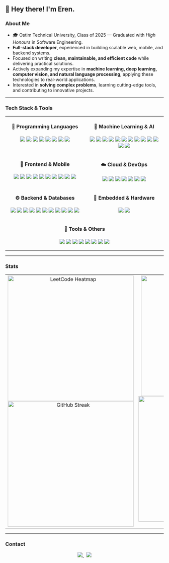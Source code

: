 ## 👋 Hey there! I'm Eren.

### About Me

- 🎓 Ostim Technical University, Class of 2025 — Graduated with _High Honours_ in Software Engineering.
- **Full-stack developer**, experienced in building scalable web, mobile, and backend systems.
- Focused on writing **clean, maintainable, and efficient code** while delivering practical solutions.
- Actively expanding my expertise in **machine learning, deep learning, computer vision, and natural language processing**, applying these technologies to real-world applications.
- Interested in **solving complex problems**, learning cutting-edge tools, and contributing to innovative projects.

---

### Tech Stack & Tools

<table align="center" border="0" cellspacing="0" cellpadding="0" style="border: none; background: transparent; width: 100%;">

<tr>
<td align="center" width="50%" valign="top" style="padding: 0 10px;">
<h4>💬 Programming Languages</h4>
<p>
<img src="https://img.shields.io/badge/JavaScript-F7DF1E">
<img src="https://img.shields.io/badge/TypeScript-3178C6">
<img src="https://img.shields.io/badge/Python-3776AB">
<img src="https://img.shields.io/badge/Java-ED8B00">
<img src="https://img.shields.io/badge/C-00599C">
<img src="https://img.shields.io/badge/C++-00599C">
<img src="https://img.shields.io/badge/C%23-239120">
<img src="https://img.shields.io/badge/Dart-0175C2">
</p>
</td>

<td align="center" width="50%" valign="top" style="padding: 0 10px;">
<h4>🧠 Machine Learning & AI</h4>
<p>
<img src="https://img.shields.io/badge/TensorFlow-FF6F00">
<img src="https://img.shields.io/badge/Keras-D00000">
<img src="https://img.shields.io/badge/PyTorch-EE4C2C">
<img src="https://img.shields.io/badge/Scikit--learn-F7931E">
<img src="https://img.shields.io/badge/Pandas-150458">
<img src="https://img.shields.io/badge/NumPy-013243">
<img src="https://img.shields.io/badge/Matplotlib-11557C">
<img src="https://img.shields.io/badge/Seaborn-4C72B0">
<img src="https://img.shields.io/badge/OpenCV-5C3EE8">
<img src="https://img.shields.io/badge/Hugging%20Face-FFD21E">
<img src="https://img.shields.io/badge/Transformers-FF9900">
<img src="https://img.shields.io/badge/LangChain-2E8B57">
<img src="https://img.shields.io/badge/ChromaDB-4285F4">
</p>
</td>
</tr>

<tr>
<td align="center" width="50%" valign="top" style="padding: 0 10px;">
<h4>🎨 Frontend & Mobile</h4>
<p>
<img src="https://img.shields.io/badge/HTML5-E34F26">
<img src="https://img.shields.io/badge/CSS3-1572B6">
<img src="https://img.shields.io/badge/TailwindCSS-38B2AC">
<img src="https://img.shields.io/badge/React-61DAFB">
<img src="https://img.shields.io/badge/Redux-764ABC">
<img src="https://img.shields.io/badge/Next.js-000000">
<img src="https://img.shields.io/badge/React%20Native-61DAFB">
<img src="https://img.shields.io/badge/Flutter-02569B">
<img src="https://img.shields.io/badge/Figma-F24E1E">
<img src="https://img.shields.io/badge/Photoshop-31A8FF">
</p>
</td>

<td align="center" width="50%" valign="top" style="padding: 0 10px;">
<h4>☁️ Cloud & DevOps</h4>
<p>
<img src="https://img.shields.io/badge/AWS-232F3E">
<img src="https://img.shields.io/badge/Google%20Cloud-4285F4">
<img src="https://img.shields.io/badge/Heroku-430098">
<img src="https://img.shields.io/badge/Netlify-00C7B7">
<img src="https://img.shields.io/badge/Docker-2496ED">
<img src="https://img.shields.io/badge/Kubernetes-326CE5">
<img src="https://img.shields.io/badge/GitHub%20Actions-2088FF">
</p>
</td>
</tr>

<tr>
<td align="center" width="50%" valign="top" style="padding: 0 10px;">
<h4>⚙️ Backend & Databases</h4>
<p>
<img src="https://img.shields.io/badge/Node.js-339933">
<img src="https://img.shields.io/badge/Express-000000">
<img src="https://img.shields.io/badge/Django-092E20">
<img src="https://img.shields.io/badge/FastAPI-009688">
<img src="https://img.shields.io/badge/MongoDB-47A248">
<img src="https://img.shields.io/badge/PostgreSQL-336791">
<img src="https://img.shields.io/badge/MySQL-4479A1">
<img src="https://img.shields.io/badge/SQLite-003B57">
<img src="https://img.shields.io/badge/Supabase-3FCF8E">
<img src="https://img.shields.io/badge/Redis-DC382D">
<img src="https://img.shields.io/badge/ElasticSearch-005571">
</p>
</td>

<td align="center" width="50%" valign="top" style="padding: 0 10px;">
<h4>🔌 Embedded & Hardware</h4>
<p>
<img src="https://img.shields.io/badge/Arduino-00979D">
<img src="https://img.shields.io/badge/ESP32-000000">
</p>
</td>
</tr>

<tr>
<td colspan="2" align="center" style="padding: 0 10px;">
<h4>🧰 Tools & Others</h4>
<p>
<img src="https://img.shields.io/badge/Git-F05032">
<img src="https://img.shields.io/badge/GitHub-181717">
<img src="https://img.shields.io/badge/npm-CB3837">
<img src="https://img.shields.io/badge/PyPI-3775A9">
<img src="https://img.shields.io/badge/Maven-C71A36">
<img src="https://img.shields.io/badge/Webpack-8DD6F9">
<img src="https://img.shields.io/badge/Postman-FF6C37">
<img src="https://img.shields.io/badge/VS%20Code-007ACC">
</p>
</td>
</tr>
</table>

---

### Stats

<table align="center" style="border: none; width: 100%; border-collapse: collapse;">
<tr>
<td valign="top" align="center" width="50%" style="border: none;">
<a>
<img src="https://leetcard.jacoblin.cool/erenisci?theme=dark&font=JetBrains%20Mono&border=0&radius=8&ext=heatmap" alt="LeetCode Heatmap" width="400" />
</a>

<a href="https://git.io/streak-stats">
<img src="https://streak-stats.demolab.com?user=erenisci&theme=dark&hide_border=true" alt="GitHub Streak" width="400" />
</a>

</td>

<td valign="top" align="center" width="50%" style="border: none;">
<a href="https://github.com/ryo-ma/github-profile-trophy">
<img src="https://github-profile-trophy.vercel.app/?username=erenisci&theme=dark_lover&row=2&column=4&no-frame=true&margin-w=10&margin-h=6" alt="GitHub Trophies" width="384"/>
</a>

<a href="https://github.com/anuraghazra/github-readme-stats">
  <img src="https://github-readme-stats.vercel.app/api/top-langs/?username=erenisci&layout=compact&theme=dark&hide_border=true&langs_count=10&card_width=385&hide=Jupyter%20Notebook" alt="Top Languages" width="400" />
</a>

</td>
</tr>
</table>

---

### Contact

<p align="center">
  <a href="https://www.linkedin.com/in/erenisci/">
    <img src="https://custom-icon-badges.demolab.com/badge/LinkedIn-0A66C2?logo=linkedin-white&logoColor=fff" />
  </a>
  &nbsp;
  <a href="mailto:isci.eren@gmail.com">
    <img src="https://img.shields.io/badge/Gmail-D14836?logo=gmail&logoColor=white" />
  </a>
</p>
